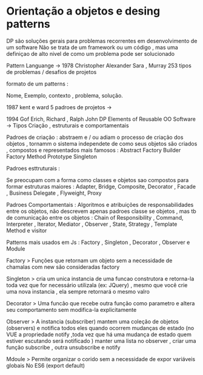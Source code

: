 
# Orientação a objetos e desing patterns 

DP são soluções gerais para problemas recorrentes em desenvolvimento de um software 
Não se trata de um framework ou um código , mas uma definiçao de alto nivel de como um problema pode ser solucionado 


Pattern Languange -> 1978 Christopher Alexander Sara , Murray  253 tipos de problemas / desafios de projetos 

formato de um patterns : 

Nome, Exemplo, contexto , problema, solução.

1987 kent e ward 5 padroes de projetos -> 

1994 Gof Erich, Richard , Ralph John  DP Elements of Reusable OO Software -> Tipos Criação , estruturais e comportamentais 


Padroes de criação : abstraem e / ou adiam o processo de criação dos objetos , tornamm o sistema independete de como seus objetos são criados , compostos e representados 
mais famosos :
  Abstract Factory 
  Builder 
  Factory Method 
  Prototype 
  Singleton 
 
Padroes esttruturais : 

  Se preocupam com a forma como classes e objetos sao compostos para formar estruturas maiores : Adapter, Bridge, Composite, Decorator , Facade , Business Delegate , Flyweight, Proxy 
  
Padroes Comportamentais : 
    Algoritmos e atribuições de responsabilidades entre os objetos, não descrevem apenas padroes classe se objetos , mas tb de comunicação entre os objetos : Chain of Responsibility , Command, Interpreter , Iterator, Mediator , Observer , State, Strategy , Template Method e visitor 
    
Patterns mais usados em Js : Factory , Singleton , Decorator , Observer e Module 
 
Factory > Funções que retornam um objeto sem a necessidade de chamalas com new são consideradas factory 
    
Singleton > cria um unica instancia de uma funcao construtora e retorna-la toda vez que for necessário utilizala (ex: JQuery) , mesmo que você crie uma nova instancia , ela sempre retornará o mesmo valro 
    
Decorator > Uma funcão que recebe outra função como parametro e altera seu comportamento sem modifica-la explicitamente 
    
Observer >  A instancia (subscriber) mantem uma coleção de objetos (observers) e notifica todos eles quando ocorrem mudanças de estado (no VUE a propriedade notify ,toda vez que há uma mudança de estado quem estiver escutando será notificado ) manter uma lista no observer , criar uma função subscribe , outra unsubscribe e notify 
    
Mdoule > Permite organizar o corido sem a necessidade de expor variáveis globais No ES6 (export default)
    
    
    

    
    
    
    
    
    
  
  
  
